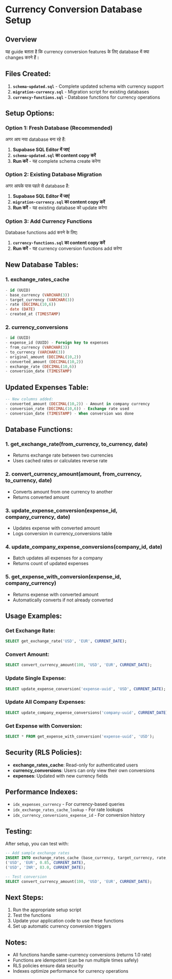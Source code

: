 # Currency Conversion Database Setup

## Overview
यह guide बताता है कि currency conversion features के लिए database में क्या changes करने हैं।

## Files Created:
1. **`schema-updated.sql`** - Complete updated schema with currency support
2. **`migration-currency.sql`** - Migration script for existing databases
3. **`currency-functions.sql`** - Database functions for currency operations

## Setup Options:

### Option 1: Fresh Database (Recommended)
अगर आप नया database बना रहे हैं:

1. **Supabase SQL Editor में जाएं**
2. **`schema-updated.sql` का content copy करें**
3. **Run करें** - यह complete schema create करेगा

### Option 2: Existing Database Migration
अगर आपके पास पहले से database है:

1. **Supabase SQL Editor में जाएं**
2. **`migration-currency.sql` का content copy करें**
3. **Run करें** - यह existing database को update करेगा

### Option 3: Add Currency Functions
Database functions add करने के लिए:

1. **`currency-functions.sql` का content copy करें**
2. **Run करें** - यह currency conversion functions add करेगा

## New Database Tables:

### 1. **exchange_rates_cache**
```sql
- id (UUID)
- base_currency (VARCHAR(3))
- target_currency (VARCHAR(3))
- rate (DECIMAL(10,6))
- date (DATE)
- created_at (TIMESTAMP)
```

### 2. **currency_conversions**
```sql
- id (UUID)
- expense_id (UUID) - Foreign key to expenses
- from_currency (VARCHAR(3))
- to_currency (VARCHAR(3))
- original_amount (DECIMAL(10,2))
- converted_amount (DECIMAL(10,2))
- exchange_rate (DECIMAL(10,6))
- conversion_date (TIMESTAMP)
```

## Updated Expenses Table:
```sql
-- New columns added:
- converted_amount (DECIMAL(10,2)) - Amount in company currency
- conversion_rate (DECIMAL(10,6)) - Exchange rate used
- conversion_date (TIMESTAMP) - When conversion was done
```

## Database Functions:

### 1. **get_exchange_rate(from_currency, to_currency, date)**
- Returns exchange rate between two currencies
- Uses cached rates or calculates reverse rate

### 2. **convert_currency_amount(amount, from_currency, to_currency, date)**
- Converts amount from one currency to another
- Returns converted amount

### 3. **update_expense_conversion(expense_id, company_currency, date)**
- Updates expense with converted amount
- Logs conversion in currency_conversions table

### 4. **update_company_expense_conversions(company_id, date)**
- Batch updates all expenses for a company
- Returns count of updated expenses

### 5. **get_expense_with_conversion(expense_id, company_currency)**
- Returns expense with converted amount
- Automatically converts if not already converted

## Usage Examples:

### Get Exchange Rate:
```sql
SELECT get_exchange_rate('USD', 'EUR', CURRENT_DATE);
```

### Convert Amount:
```sql
SELECT convert_currency_amount(100, 'USD', 'EUR', CURRENT_DATE);
```

### Update Single Expense:
```sql
SELECT update_expense_conversion('expense-uuid', 'USD', CURRENT_DATE);
```

### Update All Company Expenses:
```sql
SELECT update_company_expense_conversions('company-uuid', CURRENT_DATE);
```

### Get Expense with Conversion:
```sql
SELECT * FROM get_expense_with_conversion('expense-uuid', 'USD');
```

## Security (RLS Policies):
- **exchange_rates_cache**: Read-only for authenticated users
- **currency_conversions**: Users can only view their own conversions
- **expenses**: Updated with new currency fields

## Performance Indexes:
- `idx_expenses_currency` - For currency-based queries
- `idx_exchange_rates_cache_lookup` - For rate lookups
- `idx_currency_conversions_expense_id` - For conversion history

## Testing:
After setup, you can test with:
```sql
-- Add sample exchange rates
INSERT INTO exchange_rates_cache (base_currency, target_currency, rate, date) VALUES
('USD', 'EUR', 0.85, CURRENT_DATE),
('USD', 'INR', 83.0, CURRENT_DATE);

-- Test conversion
SELECT convert_currency_amount(100, 'USD', 'EUR', CURRENT_DATE);
```

## Next Steps:
1. Run the appropriate setup script
2. Test the functions
3. Update your application code to use these functions
4. Set up automatic currency conversion triggers

## Notes:
- All functions handle same-currency conversions (returns 1.0 rate)
- Functions are idempotent (can be run multiple times safely)
- RLS policies ensure data security
- Indexes optimize performance for currency operations
